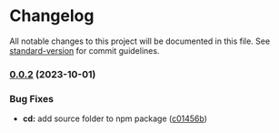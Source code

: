 # Changelog

All notable changes to this project will be documented in this file. See [standard-version](https://github.com/conventional-changelog/standard-version) for commit guidelines.

### [0.0.2](https://github.com/wayfu-id/simple-xlsx/compare/v0.0.1...v0.0.2) (2023-10-01)


### Bug Fixes

* **cd:** add source folder to npm package ([c01456b](https://github.com/wayfu-id/simple-xlsx/commit/c01456bf4c191f9948c091c0ebab62d2dd4c5273))
